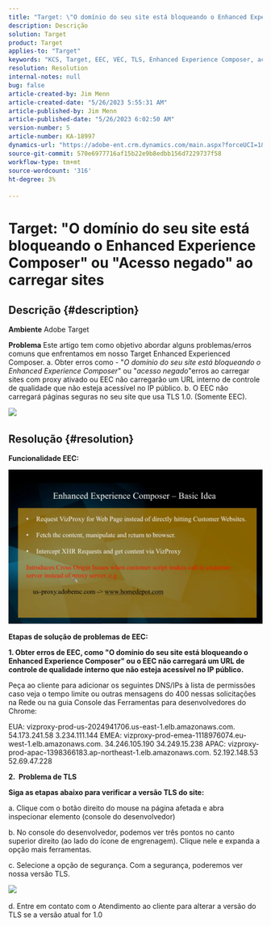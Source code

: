 ```yaml
---
title: "Target: \"O domínio do seu site está bloqueando o Enhanced Experience Composer\" ou \"Acesso negado\" ao carregar sites"
description: Descrição
solution: Target
product: Target
applies-to: "Target"
keywords: "KCS, Target, EEC, VEC, TLS, Enhanced Experience Composer, acesso negado, domínio do site, bloqueio, solução de problemas"
resolution: Resolution
internal-notes: null
bug: false
article-created-by: Jim Menn
article-created-date: "5/26/2023 5:55:31 AM"
article-published-by: Jim Menn
article-published-date: "5/26/2023 6:02:50 AM"
version-number: 5
article-number: KA-18997
dynamics-url: "https://adobe-ent.crm.dynamics.com/main.aspx?forceUCI=1&pagetype=entityrecord&etn=knowledgearticle&id=937954eb-89fb-ed11-8849-6045bd006295"
source-git-commit: 570e6977716af15b22e9b8edbb156d7229737f58
workflow-type: tm+mt
source-wordcount: '316'
ht-degree: 3%

---
```


# Target: &quot;O domínio do seu site está bloqueando o Enhanced Experience Composer&quot; ou &quot;Acesso negado&quot; ao carregar sites

## Descrição {#description}


<b>Ambiente</b>
Adobe Target

<b>Problema</b>
Este artigo tem como objetivo abordar alguns problemas/erros comuns que enfrentamos em nosso Target Enhanced Experienced Composer.
a. Obter erros como - &quot;*O domínio do seu site está bloqueando o Enhanced Experience Composer*&quot; ou &quot;*acesso negado*&quot;erros ao carregar sites com proxy ativado ou EEC não carregarão um URL interno de controle de qualidade que não esteja acessível no IP público.
b. O EEC não carregará páginas seguras no seu site que usa TLS 1.0. (Somente EEC).

![](https://adobe-ent.crm.dynamics.com/api/data/v9.0/msdyn_knowledgearticleimages%289163ac73-37ab-ec11-983f-000d3a349523%29/msdyn_blobfile/$value)


## Resolução {#resolution}


<b>Funcionalidade EEC:</b>

![](assets/6ea1c39f-52ab-ec11-983f-000d3a3496ef.png)



<b>Etapas de solução de problemas de EEC:</b>

<b>1. Obter erros de EEC, como &quot;O domínio do seu site está bloqueando o Enhanced Experience Composer&quot; ou o EEC não carregará um URL de controle de qualidade interno que não esteja acessível no IP público.</b>

Peça ao cliente para adicionar os seguintes DNS/IPs à lista de permissões caso veja o tempo limite ou outras mensagens do 400 nessas solicitações na Rede ou na guia Console das Ferramentas para desenvolvedores do Chrome:

EUA: vizproxy-prod-us-2024941706.us-east-1.elb.amazonaws.com.
54.173.241.58 3.234.111.144 EMEA: vizproxy-prod-emea-1118976074.eu-west-1.elb.amazonaws.com.
34.246.105.190 34.249.15.238 APAC: vizproxy-prod-apac-1398366183.ap-northeast-1.elb.amazonaws.com.
52.192.148.53
52.69.47.228



<b>2.  Problema de TLS</b>

<b>Siga as etapas abaixo para verificar a versão TLS do site:</b>

a. Clique com o botão direito do mouse na página afetada e abra inspecionar elemento (console do desenvolvedor)

b. No console do desenvolvedor, podemos ver três pontos no canto superior direito (ao lado do ícone de engrenagem). Clique nele e expanda a opção mais ferramentas.

c. Selecione a opção de segurança. Com a segurança, poderemos ver nossa versão TLS.

![](https://experienceleague.adobe.com/docs/target/assets/firefox_more_info_3.png?lang=en)

d. Entre em contato com o Atendimento ao cliente para alterar a versão do TLS se a versão atual for 1.0



